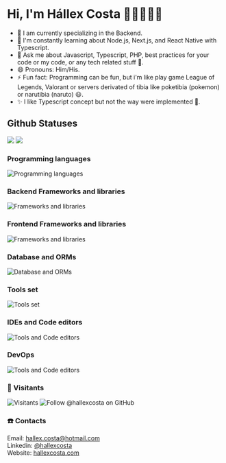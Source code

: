 <!-- 
   Welcome message
-->
# Hi, I'm Hállex Costa 👋🏽👨🏽‍💻

<!-- 
   About me
-->

<!--
  <img align="right" src="https://avatars.githubusercontent.com/u/55293671?v=4&size=200" alt="Profile @hallexcosta" />
-->

- 🔭 I am currently specializing in the Backend.
- 🌱 I'm constantly learning about Node.js, Next.js, and React Native with Typescript.
- 💬 Ask me about Javascript, Typescript, PHP, best practices for your code or my code, or any tech related stuff 🫠.
- 😄 Pronouns: Him/His.
- ⚡ Fun fact: Programming can be fun, but i'm like play game League of Legends, Valorant or servers derivated of tibia like poketibia (pokemon) or narutibia (naruto) 😃.
- ✨ I like Typescript concept but not the way were implemented 🫣.
<!-- ✨ Marked phrase: "Write the test before the application code", is the developer's equivalent to, "think before you speak". -->

   
   
<!-- 
   GitHub Stats User
-->

## Github Statuses
<p>
<img src="https://github-readme-stats.vercel.app/api?username=hallexcosta&show_icons=true&theme=rose_pine&include_all_commits=true&count_private=true" />
<!-- ![Hállex da Silva Costa's GitHub Stats](https://github-readme-stats.vercel.app/api?username=hallexcosta&show_icons=true&bg_color=2E3440&text_color=f1f1f1&title_color=fff&hide=issues&include_all_commits=true&count_private=true) -->

<!-- 
   GitHub Readme Stats Top Langs
-->
<img src="https://github-readme-stats.vercel.app/api/top-langs/?username=HallexCosta&layout=compact&exclude_repo=arborizatuba,dotfiles-public,dotfiles-private,tg-fatec-diagrams,nvim,nvim-v2&theme=rose_pine" />
</p>
<!-- ![Most Used Languages](https://github-readme-stats.vercel.app/api/top-langs/?username=HallexCosta&layout=compact&exclude_repo=arborizatuba&bg_color=2E3440&text_color=fff&title_color=fff) -->

<!-- 
   Hard Skills
-->

### Programming languages

<img src="https://skillicons.dev/icons?i=js,ts,php,nodejs,bun,go,lua,bash,cs,cpp" alt="Programming languages" />

### Backend Frameworks and libraries

<img src="https://skillicons.dev/icons?i=express,nestjs,adonis,laravel,jest,prisma" alt="Frameworks and libraries" />

### Frontend Frameworks and libraries

<img src="https://skillicons.dev/icons?i=next,react,tailwind,sass,styledcomponents" alt="Frameworks and libraries" />

### Database and ORMs

<img src="https://skillicons.dev/icons?i=mysql,postgresql,mongodb,sqlite,prisma,typeorm,drizzle" alt="Database and ORMs" />

### Tools set  

<img src="https://skillicons.dev/icons?i=docker,nginx,redis,git,github,linux,figma,githubactions,obsidian,ubuntu,windows" alt="Tools set" />

### IDEs and Code editors
<img src="https://skillicons.dev/icons?i=phpstorm,webstorm,neovim,vim" alt="Tools and Code editors" />


### DevOps
<img src="https://skillicons.dev/icons?i=cloudflare,aws,firebase,vercel,digitalocean" alt="Tools and Code editors" />


<!-- 
![TypeScript](https://img.shields.io/badge/-TypeScript-blue?style=for-the-badge&labelColor=blue&logo=typescript&logoColor=white&link=https://typescriptlang.org)
![JavaScript](https://img.shields.io/badge/-JavaScript-gold?style=for-the-badge&labelColor=gold&logo=javascript&logoColor=black&link=https://www.javascript.com)
![Node.js](https://img.shields.io/badge/-Node.js-green?style=for-the-badge&labelColor=18181a&logo=nodedotjs&logoColor=green&link=https://nodejs.org)
![React.js](https://img.shields.io/badge/-React.js-blue?style=for-the-badge&labelColor=blue&logo=react&logoColor=lightblue&link=https://reactjs.org)
![Expo](https://img.shields.io/badge/-Expo-18181a?style=for-the-badge&labelColor=white&logo=expo&logoColor=18181a&link=https://expo.dev)
![React Native](https://img.shields.io/badge/-React%20Native-blue?style=for-the-badge&labelColor=white&logo=react&logoColor=blue&link=https://reactnative.dev)
![PHP](https://img.shields.io/badge/-PHP-darkslateblue?style=for-the-badge&labelColor=white&logo=php&logoColor=darkslateblue&link=https://php.com)
![Lua](https://img.shields.io/badge/-Lua-blue?style=for-the-badge&labelColor=white&logo=lua&logoColor=blue&link=https://www.lua.org)
![Git](https://img.shields.io/badge/-Git-red?style=for-the-badge&labelColor=white&logo=git&logoColor=brown&link=https://git-scm.com)
![Github](https://img.shields.io/badge/-Github-18181a?style=for-the-badge&labelColor=white&logo=github&logoColor=0d1117&link=https://git-scm.com)
![HTML](https://img.shields.io/badge/-HTML-red?style=for-the-badge&labelColor=white&logo=html5&logoColor=red&link=https://developer.mozilla.org/en-US/docs/Web/HTML)
![CSS](https://img.shields.io/badge/-CSS-blue?style=for-the-badge&labelColor=white&logo=css3&logoColor=blue&link=https://developer.mozilla.org/en-US/docs/Web/CSS)
![CSharp](https://img.shields.io/badge/-CSharp-purple?style=for-the-badge&labelColor=white&logo=c#&logoColor=purple&link=https://docs.microsoft.com/en-us/dotnet/csharp)

### Devops
![Github Actions](https://img.shields.io/badge/-Github%20Actions-white?style=for-the-badge&labelColor=white&logo=github-actions&logoColor=blue&link=https://github.com/features/actions)
![Render](https://img.shields.io/badge/-Render-green?style=for-the-badge&labelColor=white&logo=render&logoColor=green&link=https://render.com)

### Code Editors
![VSCode](https://img.shields.io/badge/-VSCode-blue?style=for-the-badge&labelColor=white&logo=visualstudiocode&logoColor=blue&link=https://code.visualstudio.com)
![LunarVim](https://img.shields.io/badge/-Neovim-18181a?style=for-the-badge&labelColor=white&logo=neovim&logoColor=green&link=https://neovim.io)

#### O.S
![Windows](https://img.shields.io/badge/-Windows-18181a?style=for-the-badge&labelColor=white&logo=windows&logoColor=blue&link=https://www.microsoft.com)
![WSL2 ArchLinux](https://img.shields.io/badge/-Linux-18181a?style=for-the-badge&labelColor=white&logo=linux&logoColor=black&link=https://www.linux.org)
-->

<!-- 
   What I Intend to Study
-->

<!--
### 📚 What I Intend to Study 🤓

![Docker](https://img.shields.io/badge/-Docker-blue?style=for-the-badge&labelColor=white&logo=docker&logoColor=0db7ed&link=https://docker.com)
![Kubernetes](https://img.shields.io/badge/-Kubernetes-mediumblue?style=for-the-badge&labelColor=white&logo=kubernetes&logoColor=steelblue&link=https://kubernetes.io)
![GraphQL](https://img.shields.io/badge/-GraphQL-deeppink?style=for-the-badge&labelColor=ivory&logo=graphql&logoColor=deeppink&link=https://graphql.org)
![Apache Kafka](https://img.shields.io/badge/-Apache%20Kafka-1f1f1f?style=for-the-badge&labelColor=white&logo=apache-kafka&logoColor=0d1117&link=https://kafka.apache.org)
![RabbitMQ](https://img.shields.io/badge/-RabbitMQ-orange?style=for-the-badge&labelColor=white&logo=rabbitmq&logoColor=orange&link=https://rabbitmq.com)
-->
<!-- 
   Visitants
-->

### 🚀 Visitants

![Visitants](https://komarev.com/ghpvc/?username=hallexcosta&color=blue&flat=social)
![Follow @hallexcosta on GitHub](https://img.shields.io/github/followers/hallexcosta?color=555&label=Follow%20%40hallexcosta%20on%20GitHub&logo=github&logoColor=0d1117&style=social)

<!-- 
   Contacts
-->
### ☎️ Contacts
Email: [hallex.costa@hotmail.com](https://hotmail.com)  
Linkedin: [@hallexcosta](https://www.linkedin.com/in/hallexcosta)  
Website: [hallexcosta.com](https://hallexcosta.com)

